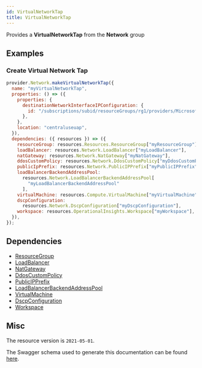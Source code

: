 ```yaml
---
id: VirtualNetworkTap
title: VirtualNetworkTap
---
```

Provides a **VirtualNetworkTap** from the **Network** group
## Examples
### Create Virtual Network Tap
```js
provider.Network.makeVirtualNetworkTap({
  name: "myVirtualNetworkTap",
  properties: () => ({
    properties: {
      destinationNetworkInterfaceIPConfiguration: {
        id: "/subscriptions/subid/resourceGroups/rg1/providers/Microsoft.Network/networkInterfaces/testNetworkInterface/ipConfigurations/ipconfig1",
      },
    },
    location: "centraluseuap",
  }),
  dependencies: ({ resources }) => ({
    resourceGroup: resources.Resources.ResourceGroup["myResourceGroup"],
    loadBalancer: resources.Network.LoadBalancer["myLoadBalancer"],
    natGateway: resources.Network.NatGateway["myNatGateway"],
    ddosCustomPolicy: resources.Network.DdosCustomPolicy["myDdosCustomPolicy"],
    publicIpPrefix: resources.Network.PublicIPPrefix["myPublicIPPrefix"],
    loadBalancerBackendAddressPool:
      resources.Network.LoadBalancerBackendAddressPool[
        "myLoadBalancerBackendAddressPool"
      ],
    virtualMachine: resources.Compute.VirtualMachine["myVirtualMachine"],
    dscpConfiguration:
      resources.Network.DscpConfiguration["myDscpConfiguration"],
    workspace: resources.OperationalInsights.Workspace["myWorkspace"],
  }),
});

```
## Dependencies
- [ResourceGroup](../Resources/ResourceGroup.md)
- [LoadBalancer](../Network/LoadBalancer.md)
- [NatGateway](../Network/NatGateway.md)
- [DdosCustomPolicy](../Network/DdosCustomPolicy.md)
- [PublicIPPrefix](../Network/PublicIPPrefix.md)
- [LoadBalancerBackendAddressPool](../Network/LoadBalancerBackendAddressPool.md)
- [VirtualMachine](../Compute/VirtualMachine.md)
- [DscpConfiguration](../Network/DscpConfiguration.md)
- [Workspace](../OperationalInsights/Workspace.md)
## Misc
The resource version is `2021-05-01`.

The Swagger schema used to generate this documentation can be found [here](https://github.com/Azure/azure-rest-api-specs/tree/main/specification/network/resource-manager/Microsoft.Network/stable/2021-05-01/virtualNetworkTap.json).
